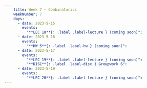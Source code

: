 ```yaml
---
    title: Week 7 – Combinatorics
    weekNumber: 7
    days:
      - date: 2023-5-15
        events:
          "**LEC 18**{: .label .label-lecture } (coming soon)":
      - date: 2023-5-16
        events:
          "**HW 5**{: .label .label-hw } (coming soon)":
      - date: 2023-5-17
        events:
          "**LEC 19**{: .label .label-lecture } (coming soon)":
          "**DISC**{: .label .label-disc } Groupwork 6":
      - date: 2023-5-19
        events:
          "**LEC 20**{: .label .label-lecture } (coming soon)":
---
```

